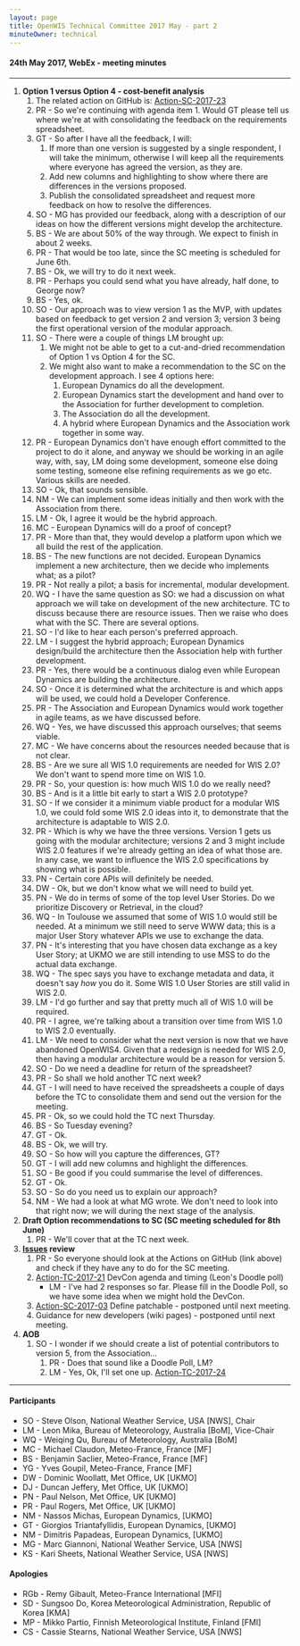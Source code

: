 ```yaml
---
layout: page
title: OpenWIS Technical Committee 2017 May - part 2
minuteOwner: technical
---
```


#### 24th May 2017, WebEx - meeting minutes

---

1. **Option 1 versus Option 4 - cost-benefit analysis**
    1. The related action on GitHub is: [Action-SC-2017-23](https://github.com/OpenWIS/openwis-documentation/issues/194)
    2. PR - So we're continuing with agenda item 1. Would GT please tell us where we're at with consolidating the feedback on the requirements spreadsheet.
    3. GT - So after I have all the feedback, I will:
        1. If more than one version is suggested by a single respondent, I will take the minimum, otherwise I will keep all the requirements where everyone has agreed the version, as they are.
        2. Add new columns and highlighting to show where there are differences in the versions proposed.
        3. Publish the consolidated spreadsheet and request more feedback on how to resolve the differences.
    4. SO - MG has provided our feedback, along with a description of our ideas on how the different versions might develop the architecture.
    5. BS - We are about 50% of the way through. We expect to finish in about 2 weeks.
    6. PR - That would be too late, since the SC meeting is scheduled for June 6th.
    7. BS - Ok, we will try to do it next week.
    8. PR - Perhaps you could send what you have already, half done, to George now?
    9. BS - Yes, ok.
    10. SO - Our approach was to view version 1 as the MVP, with updates based on feedback to get version 2 and version 3; version 3 being the first operational version of the modular approach.
    11. SO - There were a couple of things LM brought up:
        1. We might not be able to get to a cut-and-dried recommendation of Option 1 vs Option 4 for the SC.
        2. We might also want to make a recommendation to the SC on the development approach. I see 4 options here:
            1. European Dynamics do all the development.
            2. European Dynamics start the development and hand over to the Association for further development to completion.
            3. The Association do all the development.
            4. A hybrid where European Dynamics and the Association work together in some way.
    12. PR - European Dynamics don't have enough effort committed to the project to do it alone, and anyway we should be working in an agile way, with, say, LM doing some development, someone else doing some testing, someone else refining requirements as we go etc. Various skills are needed.
    13. SO - Ok, that sounds sensible.
    14. NM - We can implement some ideas initially and then work with the Association from there.
    15. LM - Ok, I agree it would be the hybrid approach.
    16. MC - European Dynamics will do a proof of concept?
    17. PR - More than that, they would develop a platform upon which we all build the rest of the application.
    18. BS - The new functions are not decided. European Dynamics implement a new architecture, then we decide who implements what; as a pilot?
    19. PR - Not really a pilot; a basis for incremental, modular development.
    20. WQ - I have the same question as SO: we had a discussion on what approach we will take on development of the new architecture.  TC to discuss because there are resource issues. Then we raise who does what with the SC. There are several options.
    21. SO - I'd like to hear each person's preferred approach.
    22. LM - I suggest the hybrid approach; European Dynamics design/build the architecture then the Association help with further development.
    23. PR - Yes, there would be a continuous dialog even while European Dynamics are building the architecture.
    24. SO - Once it is determined what the architecture is and which apps will be used, we could hold a Developer Conference.
    25. PR - The Association and European Dynamics would work together in agile teams, as we have discussed before.
    26. WQ - Yes, we have discussed this approach ourselves; that seems viable.
    27. MC - We have concerns about the resources needed because that is not clear.
    28. BS - Are we sure all WIS 1.0 requirements are needed for WIS 2.0? We don't want to spend more time on WIS 1.0.
    29. PR - So, your question is: how much WIS 1.0 do we really need?
    30. BS - And is it a little bit early to start a WIS 2.0 prototype?
    31. SO - If we consider it a minimum viable product for a modular WIS 1.0, we could fold some WIS 2.0 ideas into it, to demonstrate that the architecture is adaptable to WIS 2.0.
    32. PR - Which is why we have the three versions. Version 1 gets us going with the modular architecture; versions 2 and 3 might include WIS 2.0 features if we're already getting an idea of what those are. In any case, we want to influence the WIS 2.0 specifications by showing what is possible.
    33. PN - Certain core APIs will definitely be needed.
    34. DW - Ok, but we don't know what we will need to build yet.
    35. PN - We do in terms of some of the top level User Stories. Do we prioritize Discovery or Retrieval, in the cloud?
    36. WQ - In Toulouse we assumed that some of WIS 1.0 would still be needed. At a minimum we still need to serve WWW data; this is a major User Story whatever APIs we use to exchange the data.
    37. PN - It's interesting that you have chosen data exchange as a key User Story; at UKMO we are still intending to use MSS to do the actual data exchange.
    38. WQ - The spec says you have to exchange metadata and data, it doesn't say _how_ you do it. Some WIS 1.0 User Stories are still valid in WIS 2.0.
    39. LM - I'd go further and say that pretty much all of WIS 1.0 will be required.
    40. PR - I agree, we're talking about a transition over time from WIS 1.0 to WIS 2.0 eventually.
    41. LM - We need to consider what the next version is now that we have abandoned OpenWIS4. Given that a redesign is needed for WIS 2.0, then having a modular architecture would be a reason for version 5.
    42. SO - Do we need a deadline for return of the spreadsheet?
    43. PR - So shall we hold another TC next week?
    44. GT - I will need to have received the spreadsheets a couple of days before the TC to consolidate them and send out the version for the meeting.
    45. PR - Ok, so we could hold the TC next Thursday.
    46. BS - So Tuesday evening?
    47. GT - Ok.
    48. BS - Ok, we will try.
    49. SO - So how will you capture the differences, GT?
    50. GT - I will add new columns and highlight the differences.
    51. SO - Be good if you could summarise the level of differences.
    52. GT - Ok.
    53. SO - So do you need us to explain our approach?
    54. NM - We had a look at what MG wrote. We don't need to look into that right now; we will during the next stage of the analysis.
2. **Draft Option recommendations to SC (SC meeting scheduled for 8th June)**
    1. PR - We'll cover that at the TC next week.
3. **[Issues](https://github.com/OpenWIS/openwis-documentation/issues) review**
    1. PR - So everyone should look at the Actions on GitHub (link above) and check if they have any to do for the SC meeting.
    2. [Action-TC-2017-21](https://github.com/OpenWIS/openwis-documentation/issues/231) DevCon agenda and timing (Leon's Doodle poll)
        - LM - I've had 2 responses so far. Please fill in the Doodle Poll, so we have some idea when we might hold the DevCon.
    3. [Action-SC-2017-03](https://github.com/OpenWIS/openwis-documentation/issues/174) Define patchable - postponed until next meeting.
    4. Guidance for new developers (wiki pages) - postponed until next meeting.
4. **AOB**
    1. SO - I wonder if we should create a list of potential contributors to version 5, from the Association...
        1. PR - Does that sound like a Doodle Poll, LM?
        2. LM - Yes, Ok, I'll set one up.
            [Action-TC-2017-24](https://github.com/OpenWIS/openwis-documentation/issues/271)

---

#### Participants
- SO - Steve Olson, National Weather Service, USA [NWS], Chair
- LM - Leon Mika, Bureau of Meteorology, Australia [BoM], Vice-Chair
- WQ - Weiqing Qu, Bureau of Meteorology, Australia [BoM]
- MC - Michael Claudon, Meteo-France, France [MF]
- BS - Benjamin Saclier, Meteo-France, France [MF]
- YG - Yves Goupil, Meteo-France, France [MF]
- DW - Dominic Woollatt, Met Office, UK [UKMO]
- DJ - Duncan Jeffery, Met Office, UK [UKMO]
- PN - Paul Nelson, Met Office, UK [UKMO]
- PR - Paul Rogers, Met Office, UK [UKMO]
- NM - Nassos Michas, European Dynamics, [UKMO]
- GT - Giorgios Triantafyllidis, European Dynamics, [UKMO]
- NM - Dimitris Papadeas, European Dynamics, [UKMO]
- MG - Marc Giannoni, National Weather Service, USA [NWS]
- KS - Kari Sheets, National Weather Service, USA [NWS]

#### Apologies
- RGb - Remy Gibault, Meteo-France International [MFI]
- SD - Sungsoo Do, Korea Meteorological Administration, Republic of Korea [KMA]
- MP - Mikko Partio, Finnish Meteorological Institute, Finland [FMI]
- CS - Cassie Stearns, National Weather Service, USA [NWS]

